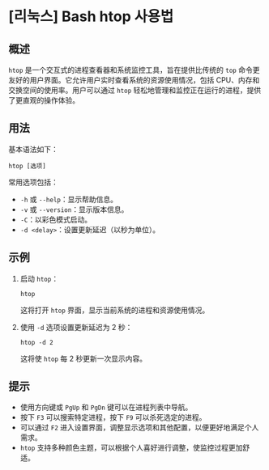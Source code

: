 # [리눅스] Bash htop 사용법

## 概述
`htop` 是一个交互式的进程查看器和系统监控工具，旨在提供比传统的 `top` 命令更友好的用户界面。它允许用户实时查看系统的资源使用情况，包括 CPU、内存和交换空间的使用率。用户可以通过 `htop` 轻松地管理和监控正在运行的进程，提供了更直观的操作体验。

## 用法
基本语法如下：
```
htop [选项]
```

常用选项包括：
- `-h` 或 `--help`：显示帮助信息。
- `-v` 或 `--version`：显示版本信息。
- `-C`：以彩色模式启动。
- `-d <delay>`：设置更新延迟（以秒为单位）。

## 示例
1. 启动 `htop`：
   ```
   htop
   ```
   这将打开 `htop` 界面，显示当前系统的进程和资源使用情况。

2. 使用 `-d` 选项设置更新延迟为 2 秒：
   ```
   htop -d 2
   ```
   这将使 `htop` 每 2 秒更新一次显示内容。

## 提示
- 使用方向键或 `PgUp` 和 `PgDn` 键可以在进程列表中导航。
- 按下 `F3` 可以搜索特定进程，按下 `F9` 可以杀死选定的进程。
- 可以通过 `F2` 进入设置界面，调整显示选项和其他配置，以便更好地满足个人需求。
- `htop` 支持多种颜色主题，可以根据个人喜好进行调整，使监控过程更加舒适。